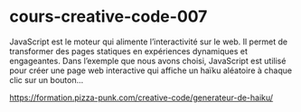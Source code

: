 # cours-creative-code-007

JavaScript est le moteur qui alimente l’interactivité sur le web. Il permet de transformer des pages statiques en expériences dynamiques et engageantes. Dans l’exemple que nous avons choisi, JavaScript est utilisé pour créer une page web interactive qui affiche un haïku aléatoire à chaque clic sur un bouton...

https://formation.pizza-punk.com/creative-code/generateur-de-haiku/

